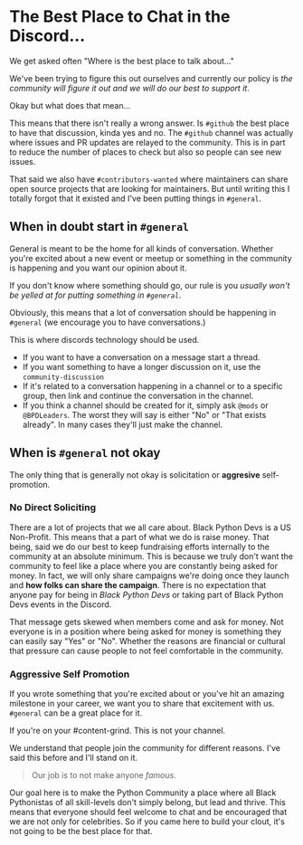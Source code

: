 # The Best Place to Chat in the Discord...

We get asked often "Where is the best place to talk about..."

We've been trying to figure this out ourselves and currently our policy is _the community will figure it out and we will do our best to support it_.

Okay but what does that mean...

This means that there isn't really a wrong answer. Is `#github` the best place to have that discussion, kinda yes and no.  The `#github` channel was actually where issues and PR updates are relayed to the community. This is in part to reduce the number of places to check but also so people can see new issues. 

That said we also have `#contributors-wanted` where maintainers can share open source projects that are looking for maintainers. But until writing this I totally forgot that it existed and I've been putting things in `#general`. 

## When in doubt start in `#general`

General is meant to be the home for all kinds of conversation. Whether you're excited about a new event or meetup or something in the community is happening and you want our opinion about it.

If you don't know where something should go, our rule is you _usually won't be yelled at for putting something in `#general`_.

Obviously, this means that a lot of conversation should be happening in `#general` (we encourage you to have conversations.)

This is where discords technology should be used.

- If you want to have a conversation on a message start a thread.
- If you want something to have a longer discussion on it, use the `community-discussion`
- If it's related to a conversation happening in a channel or to a specific group, then link and continue the conversation in the channel. 
- If you think a channel should be created for it, simply ask `@mods` or `@BPDLeaders`. The worst they will say is either "No" or "That exists already". In many cases they'll just make the channel.

## When is `#general` not okay

The only thing that is generally not okay is solicitation or **aggresive** self-promotion.

### No Direct Soliciting

There are a lot of projects that we all care about. Black Python Devs is a US Non-Profit. This means that a part of what we do is raise money. That being, said we do our best to keep fundraising efforts internally to the community at an absolute minimum. This is because we truly don't want the community to feel like a place where you are constantly being asked for money. In fact, we will only share campaigns we're doing once they launch and **how folks can share the campaign**. There is no expectation that anyone pay for being in _Black Python Devs_ or taking part of Black Python Devs events in the Discord.

That message gets skewed when members come and ask for money. Not everyone is in a position where being asked for money is something they can easily say "Yes" or "No". Whether the reasons are financial or cultural that pressure can cause people to not feel comfortable in the community.

### Aggressive Self Promotion

If you wrote something that you're excited about or you've hit an amazing milestone in your career, we want you to share that excitement with us. `#general` can be a great place for it. 

If you're on your #content-grind. This is not your channel. 

We understand that people join the community for different reasons. I've said this before and I'll stand on it. 

> Our job is to not make anyone _famous_. 
 
Our goal here is to make the Python Community a place where all  Black Pythonistas of all skill-levels don't simply belong, but lead and thrive. This means that everyone should feel welcome to chat and be encouraged that we are not only for celebrities. So if you came here to build your clout, it's not going to be the best place for that.
